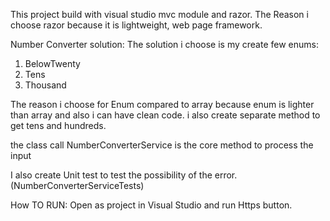 This project build with visual studio mvc module and razor.
The Reason i choose razor because it is lightweight, web page framework.

Number Converter solution:
The solution i choose is my create few enums:
1. BelowTwenty
2. Tens
3. Thousand

The reason i choose for Enum compared to array because enum is lighter than array and also i can have clean code.
i also create separate method to get tens and hundreds.

the class call NumberConverterService is the core method to process the input

I also create Unit test to test the possibility of the error.(NumberConverterServiceTests)

How TO RUN:
Open as project in Visual Studio and run Https button.